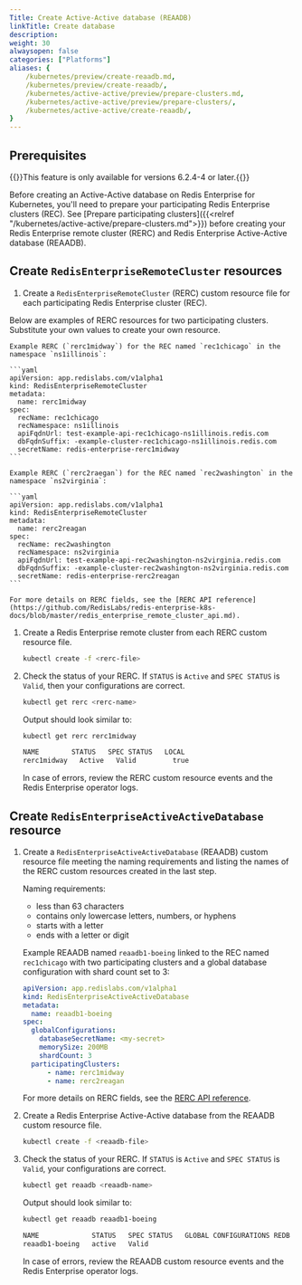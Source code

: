```yaml
---
Title: Create Active-Active database (REAADB)
linkTitle: Create database
description: 
weight: 30
alwaysopen: false
categories: ["Platforms"]
aliases: {
    /kubernetes/preview/create-reaadb.md,
    /kubernetes/preview/create-reaadb/,
    /kubernetes/active-active/preview/prepare-clusters.md,
    /kubernetes/active-active/preview/prepare-clusters/,
    /kubernetes/active-active/create-reaadb/,
}
---
```


## Prerequisites

{{<note>}}This feature is only available for versions 6.2.4-4 or later.{{</note>}}

Before creating an Active-Active database on Redis Enterprise for Kubernetes, you'll need to prepare your participating Redis Enterprise clusters (REC). See [Prepare participating clusters]({{<relref "/kubernetes/active-active/prepare-clusters.md">}}) before creating your Redis Enterprise remote cluster (RERC) and Redis Enterprise Active-Active database (REAADB).

## Create `RedisEnterpriseRemoteCluster` resources

1. Create a `RedisEnterpriseRemoteCluster` (RERC) custom resource file for each participating Redis Enterprise cluster (REC).

  Below are examples of RERC resources for two participating clusters. Substitute your own values to create your own resource.

    Example RERC (`rerc1midway`) for the REC named `rec1chicago` in the namespace `ns1illinois`:

    ```yaml
    apiVersion: app.redislabs.com/v1alpha1
    kind: RedisEnterpriseRemoteCluster
    metadata:
      name: rerc1midway
    spec:
      recName: rec1chicago
      recNamespace: ns1illinois
      apiFqdnUrl: test-example-api-rec1chicago-ns1illinois.redis.com
      dbFqdnSuffix: -example-cluster-rec1chicago-ns1illinois.redis.com
      secretName: redis-enterprise-rerc1midway
    ```

    Example RERC (`rerc2raegan`) for the REC named `rec2washington` in the namespace `ns2virginia`:

    ```yaml
    apiVersion: app.redislabs.com/v1alpha1
    kind: RedisEnterpriseRemoteCluster
    metadata:
      name: rerc2reagan
    spec:
      recName: rec2washington
      recNamespace: ns2virginia
      apiFqdnUrl: test-example-api-rec2washington-ns2virginia.redis.com
      dbFqdnSuffix: -example-cluster-rec2washington-ns2virginia.redis.com
      secretName: redis-enterprise-rerc2reagan
    ```

    For more details on RERC fields, see the [RERC API reference](https://github.com/RedisLabs/redis-enterprise-k8s-docs/blob/master/redis_enterprise_remote_cluster_api.md).

1. Create a Redis Enterprise remote cluster from each RERC custom resource file. 
  
    ```sh
    kubectl create -f <rerc-file>
    ```

1. Check the status of your RERC. If `STATUS` is `Active` and `SPEC STATUS` is `Valid`, then your configurations are correct.
  
    ```sh
    kubectl get rerc <rerc-name>
    ```

    Output should look similar to:

    ```sh
    kubectl get rerc rerc1midway

    NAME        STATUS   SPEC STATUS   LOCAL
    rerc1midway   Active   Valid         true
    ```
  
    In case of errors, review the RERC custom resource events and the Redis Enterprise operator logs.

## Create `RedisEnterpriseActiveActiveDatabase` resource

1. Create a `RedisEnterpriseActiveActiveDatabase` (REAADB) custom resource file meeting the naming requirements and listing the names of the RERC custom resources created in the last step.

    Naming requirements:
    - less than 63 characters
    - contains only lowercase letters, numbers, or hyphens
    - starts with a letter
    - ends with a letter or digit

    Example REAADB named `reaadb1-boeing` linked to the REC named `rec1chicago` with two participating clusters and a global database configuration with shard count set to 3:

    ```yaml
    apiVersion: app.redislabs.com/v1alpha1
    kind: RedisEnterpriseActiveActiveDatabase
    metadata:
      name: reaadb1-boeing
    spec:
      globalConfigurations:
        databaseSecretName: <my-secret>
        memorySize: 200MB
        shardCount: 3
      participatingClusters:
          - name: rerc1midway
          - name: rerc2reagan
    ```

    For more details on RERC fields, see the [RERC API reference](https://github.com/RedisLabs/redis-enterprise-k8s-docs/blob/master/redis_enterprise_remote_cluster_api.md).

1. Create a Redis Enterprise Active-Active database from the REAADB custom resource file.
  
    ```sh
    kubectl create -f <reaadb-file>
    ```

1. Check the status of your RERC. If `STATUS` is `Active` and `SPEC STATUS` is `Valid`, your configurations are correct.
  
    ```sh
    kubectl get reaadb <reaadb-name>
    ```

    Output should look similar to:

    ```sh
    kubectl get reaadb reaadb1-boeing

    NAME             STATUS   SPEC STATUS   GLOBAL CONFIGURATIONS REDB   LINKED REDBS
    reaadb1-boeing   active   Valid             
    ```
  
    In case of errors, review the REAADB custom resource events and the Redis Enterprise operator logs.
